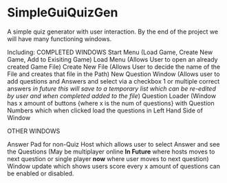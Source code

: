 # SimpleGuiQuizGen
A simple quiz generator with user interaction.
By the end of the project we will have many functioning windows.

Including:
COMPLETED WINDOWS
Start Menu (Load Game, Create New Game, Add to Exisiting Game)
Load Menu (Allows User to open an already created Game File)
Create New File (Allows User to decide the name of the File and creates that file in the Path)
New Question Window (Allows user to add questions and Answers and select via a checkbox 1 or multiple correct answers *in future this will save to a temporary list which can be re-edited by user and when completed added to the file*)
Question Loader (Window has x amount of buttons {where x is the num of questions} with Question Numbers which when clicked load the questions in Left Hand Side of Window 

OTHER WINDOWS

Answer Pad for non-Quiz Host which allows user to select Answer and see the Questions (May be multiplayer online **In Future** where hosts moves to next question or single player **now** where user moves to next question)
Window update which shows users score every x amount of questions can be enabled or disabled. 









